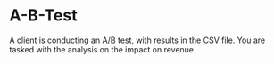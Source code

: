 # A-B-Test
A client is conducting an A/B test, with results in the CSV file. You are tasked with the analysis on the impact on revenue.
